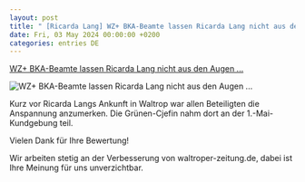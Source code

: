 ```yaml
---
layout: post
title: " [Ricarda Lang] WZ+ BKA-Beamte lassen Ricarda Lang nicht aus den Augen ..."
date: Fri, 03 May 2024 00:00:00 +0200
categories: entries DE
---
```

[WZ+ BKA-Beamte lassen Ricarda Lang nicht aus den Augen ...](https://www.waltroper-zeitung.de/waltrop/bundeskriminalamt-waltrop-ricarda-lang-die-gruenen-polizei-kundgebung-w875459-11000674182/)

![WZ+ BKA-Beamte lassen Ricarda Lang nicht aus den Augen ...](https://www.waltroper-zeitung.de/wp-content/uploads/2024/05/01/13/630_0900_3728617_IMG_7591-1312x656.jpg)

Kurz vor Ricarda Langs Ankunft in Waltrop war allen Beteiligten die Anspannung anzumerken. Die Grünen-Cjefin nahm dort an der 1.-Mai-Kundgebung teil.

Vielen Dank für Ihre Bewertung!

Wir arbeiten stetig an der Verbesserung von waltroper-zeitung.de, dabei ist Ihre Meinung für uns unverzichtbar.

